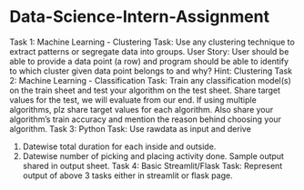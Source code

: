 # Data-Science-Intern-Assignment

Task 1: Machine Learning - Clustering
Task: Use any clustering technique to extract patterns or segregate data into groups.
User Story: User should be able to provide a data point (a row) and program should be able to identify
to which cluster given data point belongs to and why?
Hint: Clustering
Task 2: Machine Learning - Classification
Task: Train any classification model(s) on the train sheet and test your algorithm on the test sheet.
Share target values for the test, we will evaluate from our end.
If using multiple algorithms, plz share target values for each algorithm.
Also share your algorithm’s train accuracy and mention the reason behind choosing your algorithm.
Task 3: Python
Task: Use rawdata as input and derive
1. Datewise total duration for each inside and outside.
2. Datewise number of picking and placing activity done.
Sample output shared in output sheet.
Task 4: Basic Streamlit/Flask
Task: Represent output of above 3 tasks either in streamlit or flask page.
